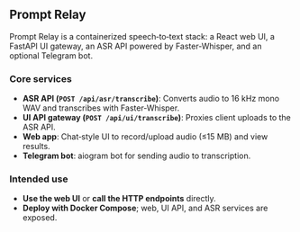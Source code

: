 ## Prompt Relay

Prompt Relay is a containerized speech‑to‑text stack: a React web UI, a FastAPI UI gateway, an ASR API powered by Faster‑Whisper, and an optional Telegram bot.

### Core services
- **ASR API (`POST /api/asr/transcribe`)**: Converts audio to 16 kHz mono WAV and transcribes with Faster‑Whisper.
- **UI API gateway (`POST /api/ui/transcribe`)**: Proxies client uploads to the ASR API.
- **Web app**: Chat‑style UI to record/upload audio (≤15 MB) and view results.
- **Telegram bot**: aiogram bot for sending audio to transcription.

### Intended use
- **Use the web UI** or **call the HTTP endpoints** directly.
- **Deploy with Docker Compose**; web, UI API, and ASR services are exposed.